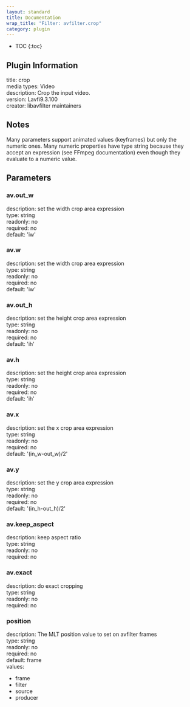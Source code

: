 ```yaml
---
layout: standard
title: Documentation
wrap_title: "Filter: avfilter.crop"
category: plugin
---
```

* TOC
{:toc}

## Plugin Information

title: crop  
media types:
Video  
description: Crop the input video.  
version: Lavfi9.3.100  
creator: libavfilter maintainers  

## Notes

Many parameters support animated values (keyframes) but only the numeric ones. Many numeric properties have type string because they accept an expression (see FFmpeg documentation) even though they evaluate to a numeric value.

## Parameters

### av.out_w

  
description:
set the width crop area expression  
type: string  
readonly: no  
required: no  
default: 'iw'  

### av.w

  
description:
set the width crop area expression  
type: string  
readonly: no  
required: no  
default: 'iw'  

### av.out_h

  
description:
set the height crop area expression  
type: string  
readonly: no  
required: no  
default: 'ih'  

### av.h

  
description:
set the height crop area expression  
type: string  
readonly: no  
required: no  
default: 'ih'  

### av.x

  
description:
set the x crop area expression  
type: string  
readonly: no  
required: no  
default: '(in_w-out_w)/2'  

### av.y

  
description:
set the y crop area expression  
type: string  
readonly: no  
required: no  
default: '(in_h-out_h)/2'  

### av.keep_aspect

  
description:
keep aspect ratio  
type: string  
readonly: no  
required: no  

### av.exact

  
description:
do exact cropping  
type: string  
readonly: no  
required: no  

### position

  
description:
The MLT position value to set on avfilter frames  
type: string  
readonly: no  
required: no  
default: frame  
values:  

* frame
* filter
* source
* producer

